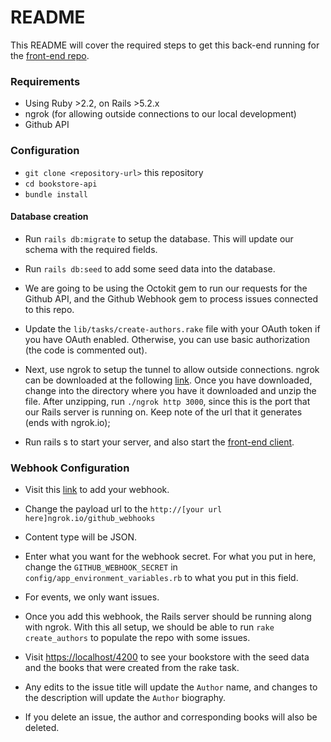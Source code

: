 # README

This README will cover the required steps to get this back-end running for the [front-end repo](https://github.com/davidma415/bookstore-client).

### Requirements
* Using Ruby >2.2, on Rails >5.2.x
* ngrok (for allowing outside connections to our local development)
* Github API

### Configuration
* `git clone <repository-url>` this repository
* `cd bookstore-api`
* `bundle install`

#### Database creation
* Run `rails db:migrate` to setup the database. This will update our schema with the required fields.

* Run `rails db:seed` to add some seed data into the database.

* We are going to be using the Octokit gem to run our requests for the Github API, and the Github Webhook gem to process issues connected to this repo.

* Update the `lib/tasks/create-authors.rake` file with your OAuth token if you have OAuth enabled. Otherwise, you can use basic authorization (the code is commented out).

* Next, use ngrok to setup the tunnel to allow outside connections. ngrok can be downloaded at the following [link](https://ngrok.com/download). Once you have downloaded, change into the directory where you have it downloaded and unzip the file. After unzipping, run `./ngrok http 3000`, since this is the port that our Rails server is running on. Keep note of the url that it generates (ends with ngrok.io);

* Run rails s to start your server, and also start the [front-end client](https://github.com/davidma415/bookstore-client).

### Webhook Configuration
* Visit this [link](https://github.com/davidma415/bookstore-api/settings/hooks) to add your webhook.

* Change the payload url to the `http://[your url here]ngrok.io/github_webhooks`

* Content type will be JSON.

* Enter what you want for the webhook secret. For what you put in here, change the `GITHUB_WEBHOOK_SECRET` in `config/app_environment_variables.rb` to what you put in this field.

* For events, we only want issues.

* Once you add this webhook, the Rails server should be running along with ngrok. With this all setup, we should be able to run `rake create_authors` to populate the repo with some issues.

* Visit [https://localhost/4200](https://localhost/4200) to see your bookstore with the seed data and the books that were created from the rake task.

* Any edits to the issue title will update the `Author` name, and changes to the description will update the `Author` biography.

* If you delete an issue, the author and corresponding books will also be deleted.
